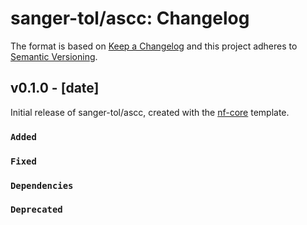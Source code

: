 # sanger-tol/ascc: Changelog

The format is based on [Keep a Changelog](https://keepachangelog.com/en/1.0.0/)
and this project adheres to [Semantic Versioning](https://semver.org/spec/v2.0.0.html).

## v0.1.0 - [date]

Initial release of sanger-tol/ascc, created with the [nf-core](https://nf-co.re/) template.

### `Added`

### `Fixed`

### `Dependencies`

### `Deprecated`

